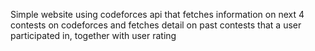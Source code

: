 Simple website using codeforces api that fetches information on next 4 contests on codeforces and fetches detail on past contests that a user participated in, together with user rating